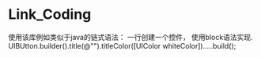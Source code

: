# Link_Coding
使用该库例如类似于java的链式语法：
一行创建一个控件， 使用block语法实现.
UIBUtton.builder().title(@"").titleColor([UIColor whiteColor]).....build();
